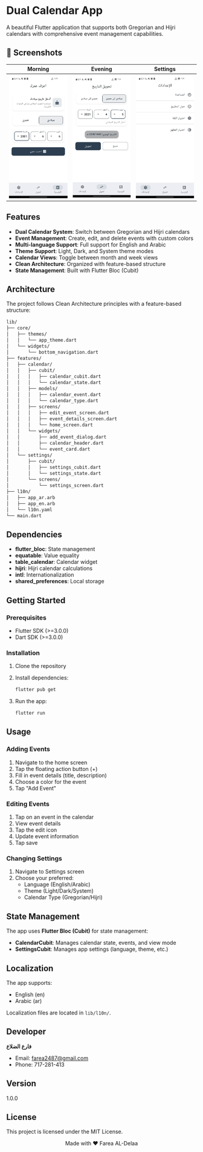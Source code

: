 # Dual Calendar App
A beautiful Flutter application that supports both Gregorian and Hijri calendars with comprehensive event management capabilities.
## 📸 Screenshots
| Morning | Evening | Settings |
|---------|---------|----------|
| ![Morning](https://github.com/CS2487/age_calculator/blob/main/ScreenShoot/Screenshot1.jpg?raw=true) | ![Evening](https://github.com/CS2487/age_calculator/blob/main/ScreenShoot/Screenshot2.jpg?raw=true) | ![Settings](https://github.com/CS2487/age_calculator/blob/main/ScreenShoot/Screenshot3.jpg?raw=true) |
## Features

- **Dual Calendar System**: Switch between Gregorian and Hijri calendars
- **Event Management**: Create, edit, and delete events with custom colors
- **Multi-language Support**: Full support for English and Arabic
- **Theme Support**: Light, Dark, and System theme modes
- **Calendar Views**: Toggle between month and week views
- **Clean Architecture**: Organized with feature-based structure
- **State Management**: Built with Flutter Bloc (Cubit)

## Architecture

The project follows Clean Architecture principles with a feature-based structure:

```
lib/
├── core/
│   ├── themes/
│   │   └── app_theme.dart
│   └── widgets/
│       └── bottom_navigation.dart
├── features/
│   ├── calendar/
│   │   ├── cubit/
│   │   │   ├── calendar_cubit.dart
│   │   │   └── calendar_state.dart
│   │   ├── models/
│   │   │   ├── calendar_event.dart
│   │   │   └── calendar_type.dart
│   │   ├── screens/
│   │   │   ├── edit_event_screen.dart
│   │   │   ├── event_details_screen.dart
│   │   │   └── home_screen.dart
│   │   └── widgets/
│   │       ├── add_event_dialog.dart
│   │       ├── calendar_header.dart
│   │       └── event_card.dart
│   └── settings/
│       ├── cubit/
│       │   ├── settings_cubit.dart
│       │   └── settings_state.dart
│       └── screens/
│           └── settings_screen.dart
├── l10n/
│   ├── app_ar.arb
│   ├── app_en.arb
│   └── l10n.yaml
└── main.dart
```

## Dependencies

- **flutter_bloc**: State management
- **equatable**: Value equality
- **table_calendar**: Calendar widget
- **hijri**: Hijri calendar calculations
- **intl**: Internationalization
- **shared_preferences**: Local storage

## Getting Started

### Prerequisites

- Flutter SDK (>=3.0.0)
- Dart SDK (>=3.0.0)

### Installation

1. Clone the repository
2. Install dependencies:
   ```bash
   flutter pub get
   ```

3. Run the app:
   ```bash
   flutter run
   ```

## Usage

### Adding Events

1. Navigate to the home screen
2. Tap the floating action button (+)
3. Fill in event details (title, description)
4. Choose a color for the event
5. Tap "Add Event"

### Editing Events

1. Tap on an event in the calendar
2. View event details
3. Tap the edit icon
4. Update event information
5. Tap save

### Changing Settings

1. Navigate to Settings screen
2. Choose your preferred:
   - Language (English/Arabic)
   - Theme (Light/Dark/System)
   - Calendar Type (Gregorian/Hijri)

## State Management

The app uses **Flutter Bloc (Cubit)** for state management:

- **CalendarCubit**: Manages calendar state, events, and view mode
- **SettingsCubit**: Manages app settings (language, theme, etc.)

## Localization

The app supports:
- English (en)
- Arabic (ar)

Localization files are located in `lib/l10n/`.

## Developer

**فارع الضلاع**
- Email: farea2487@gmail.com
- Phone: 717-281-413

## Version

1.0.0

## License

This project is licensed under the MIT License.


<p align="center">
  Made with ❤️ Farea AL-Delaa
</p>
